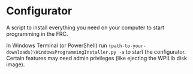 # Configurator
A script to install everything you need on your computer to start programming in the FRC.

In Windows Terminal (or PowerShell) run ```(path-to-your-downloads)\WindowsProgrammingInstaller.py -a``` to start the configurator.
Certain features may need admin privileges (like ejecting the WPILib disk image).
